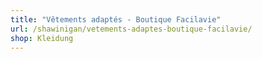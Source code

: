 ```yaml
---
title: "Vêtements adaptés - Boutique Facilavie"
url: /shawinigan/vetements-adaptes-boutique-facilavie/
shop: Kleidung
---
```

